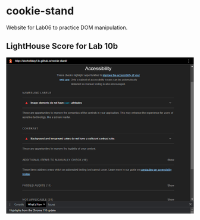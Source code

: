 # cookie-stand

Website for Lab06 to practice DOM manipulation.

## LightHouse Score for Lab 10b

![LightHouseScore for Lab 10b](img/lightHouseScreenshotlab10a.png)
